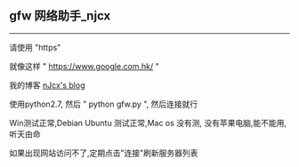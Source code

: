 ## gfw 网络助手_njcx

---


请使用 "https"

就像这样 " https://www.google.com.hk/ "

我的博客 [nJcx's blog](http://www.njcxs.cc)


使用python2.7, 然后 " python gfw.py ", 然后连接就行


Win测试正常,Debian Ubuntu 测试正常,Mac os 没有测, 没有苹果电脑,能不能用,听天由命


如果出现网站访问不了,定期点击"连接"刷新服务器列表



